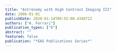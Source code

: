 ```yaml
---
title: "Astronomy with High Contrast Imaging III"
date: 2006-01-01
publishDate: 2020-01-14T09:55:08.434071Z
authors: ["A. Ferrari"]
publication_types: ["6"]
abstract: ""
featured: false
publication: "*EAS Publications Series*"
---
```


